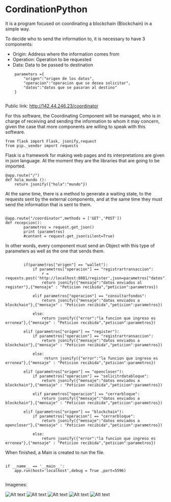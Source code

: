 # CordinationPython
It is a program focused on coordinating a blockchain (Blockchain) in a simple way.

To decide who to send the information to, it is necessary to have 3 components:

* Origin: Address where the information comes from
* Operation: Operation to be requested
* Data: Data to be passed to destination

```
    parameters ={
        "origen":"origen de los datos",
        "operacion":"operacion que se desea solicitar",
        "datos":"datos que se pasaran al destino"
    }
    
```
Public link: http://142.44.246.23/coordinator


For this software, the Coordinating Component will be managed, 
who is in charge of receiving and sending the information to whom it may concern, 
given the case that more components are willing to speak with this software.

 ```
from flask import Flask, jsonify,request
from pip._vendor import requests
```

Flask is a framework for making web pages and its interpretations are given in json language. 
At the moment they are the libraries that are going to be imported.

```
@app.route("/")
def hola_mundo ():
    return jsonify({"hola":"mundo"})
```
At the same time, there is a method to generate a waiting state, 
to the requests sent by the external components, and at the same time they must send the information that is sent to them.


```

@app.route("/coordinator",methods = ['GET','POST'])
def recepcion(): 
        parametros = request.get_json()
        print (parametros)
        #content = request.get_json(silent=True)
```

In other words, every component must send an Object with this type of parameters as well as the one that sends them.

```
        
        if(parametros["origen"] == "wallet"):
            if parametros["operacion"] == "registrartransaccion":
                r = requests.post('http://localhost:8081/register',json=parametros["datos"])
                return jsonify({"mensaje":"datos enviados al register"},{"mensaje" : "Peticion recibida","peticion":parametros})

            elif parametros["operacion"] == "consultarfondos":
                return jsonify({"mensaje":"datos enviados a blockchain"},{"mensaje" : "Peticion recibida","peticion":parametros})

            else:
                return jsonify({"error":"la funcion que ingreso es erronea"},{"mensaje" : "Peticion recibida","peticion":parametros})

        elif (parametros["origen"] == "register"):
            if parametros["operacion"] == "registrartransaccion":
                return jsonify({"mensaje":"datos enviados a blockchain"},{"mensaje" : "Peticion recibida","peticion":parametros})

            else:
                 return jsonify({"error":"la funcion que ingreso es erronea"},{"mensaje" : "Peticion recibida","peticion":parametros})

        elif (parametros["origen"] == "opencloser"):
            if parametros["operacion"] == "solicitrdatabloque":
                return jsonify({"mensaje":"datos enviados a blockchain"},{"mensaje" : "Peticion recibida","peticion":parametros})
            
            elif parametros["operacion"] == "cerrarbloque":
                return jsonify({"mensaje":"datos enviados a blockchain"},{"mensaje" : "Peticion recibida","peticion":parametros}) 

        elif (parametros["origen"] == "blockchain"):
            if parametros["operacion"] == "cerrarbloque":
                return jsonify({"mensaje":"datos enviados a opencloser"},{"mensaje" : "Peticion recibida","peticion":parametros})
            
            else:
                return jsonify({"error":"la funcion que ingreso es erronea"},{"mensaje" : "Peticion recibida","peticion":parametros})
```

When finished, a Main is created to run the file.

```

if __name__ == '__main__':
    app.run(host='localhost',debug = True ,port=5596)
 
```
Imagenes:

![Alt text](https://github.com/JohanStivenMartinez/CordinationPython/blob/master/assets/image1.jpg "Ejemplo de petición y respuesta")
![Alt text](https://github.com/JohanStivenMartinez/CordinationPython/blob/master/assets/image2.jpg "X")
![Alt text](https://github.com/JohanStivenMartinez/CordinationPython/blob/master/assets/image3.jpg "Y")
![Alt text](https://github.com/JohanStivenMartinez/CordinationPython/blob/master/assets/image4.jpg "Z")
![Alt text](https://github.com/JohanStivenMartinez/CordinationPython/blob/master/assets/image5.jpg "AA")





